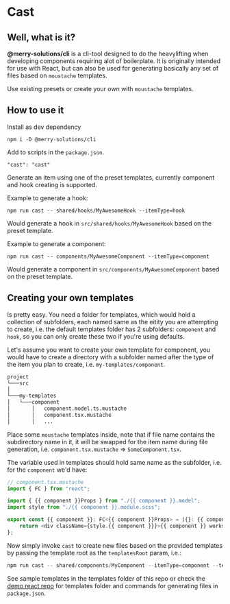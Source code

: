 # Cast

## Well, what is it?

**@merry-solutions/cli** is a cli-tool designed to do the heavylifting when developing components requiring alot of boilerplate. It is originally intended for use with React, but can also be used for generating basically any set of files based on `moustache` templates.

Use existing presets or create your own with `moustache` templates.

## How to use it

Install as dev dependency

`npm i -D @merry-solutions/cli`

Add to scripts in the `package.json`.

`"cast": "cast"`

Generate an item using one of the preset templates, currently component and hook creating is supported.

Example to generate a hook:

`npm run cast -- shared/hooks/MyAwesomeHook --itemType=hook`

Would generate a hook in `src/shared/hooks/MyAwesomeHook` based on the preset template.

Example to generate a component:

`npm run cast -- components/MyAwesomeComponent --itemType=component`

Would generate a component in `src/components/MyAwesomeComponent` based on the preset template.

## Creating your own templates

Is pretty easy. You need a folder for templates, which would hold a collection of subfolders, each named same as the eitity you are attempting to create, i.e. the default templates folder has 2 subfolders: `component` and `hook`, so you can only create these two if you're using defaults.

Let's assume you want to create your own template for component, you would have to create a directory with a subfolder named after the type of the item you plan to create, i.e. `my-templates/component`.

```txt
project
└───src
│
└───my-templates
│   └───component
│       │   component.model.ts.mustache
│       │   component.tsx.mustache
│       │   ...
```

Place some `moustache` templates inside, note that if file name contains the subdirectory name in it, it will be swapped for the item name during file generation, i.e. `component.tsx.mustache` => `SomeComponent.tsx`.

The variable used in templates should hold same name as the subfolder, i.e. for the `component` we'd have:

```ts
// component.tsx.mustache
import { FC } from "react";

import { {{ component }}Props } from "./{{ component }}.model";
import style from "./{{ component }}.module.scss";

export const {{ component }}: FC<{{ component }}Props> = ({}: {{ component }}Props) => {
    return <div className={style.{{ component }}}>{{ component }} works!</div>;
};
```

Now simply invoke `cast` to create new files based on the provided templates by passing the template root as the `templatesRoot` param, i.e.:

```ts
npm run cast -- shared/components/MyComponent --itemType=component --templatesRoot=./templates/
```

See sample templates in the templates folder of this repo or check the [demo react repo](https://github.com/Bwca/demo__cast) for templates folder and commands for generating files in `package.json`.
